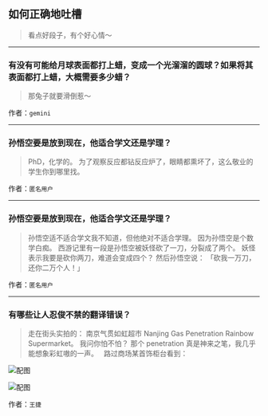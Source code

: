 ## 如何正确地吐槽

> 看点好段子，有个好心情～


 
---

### 有没有可能给月球表面都打上蜡，变成一个光溜溜的圆球？如果将其表面都打上蜡，大概需要多少蜡？

> 那兔子就要滑倒惹～


作者：`gemini`

---

### 孙悟空要是放到现在，他适合学文还是学理？

> PhD，化学的。
> 为了观察反应都钻反应炉了，眼睛都熏坏了，这么敬业的学生你到哪里找。


作者：`匿名用户`

---

### 孙悟空要是放到现在，他适合学文还是学理？

> 孙悟空适不适合学文我不知道，但他绝对不适合学理。
> 因为孙悟空是个数学白痴。
> 西游记里有一段是孙悟空被妖怪砍了一刀，分裂成了两个。
> 妖怪表示我要是砍你两刀，难道会变成四个？
> 然后孙悟空说：
> 「砍我一万刀，还你二万个人！」


作者：`匿名用户`

---

### 有哪些让人忍俊不禁的翻译错误？

> 走在街头实拍的：
> 南京气贯如虹超市
> Nanjing Gas Penetration Rainbow Supermarket。
> 我问你怕不怕？
> 那个 penetration 真是神来之笔，我几乎能想象彩虹嗷的一声。
>  
> 路过商场某首饰柜台看到：



![配图](http://pic3.zhimg.com/70/v2-24ac461e1a2abc8ca9fb735913f7de02_b.jpg)



![配图](http://pic1.zhimg.com/70/v2-a89bdb81354fa3770dd379e1316a2620_b.jpg)


作者：`王捷`